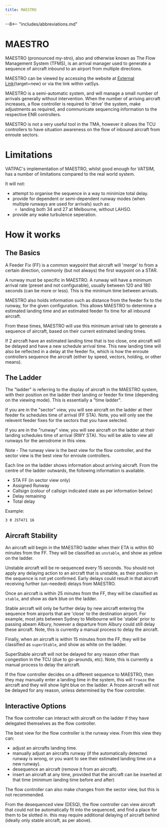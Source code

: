 ```yaml
---
title: MAESTRO
---
```


--8<-- "includes/abbreviations.md"

# MAESTRO
MAESTRO (pronounced my-stro), also and otherwise known as The Flow Management System (TFMS), is an arrival manager used to generate a sequence of aircraft inbound to an airport from multiple directions.

MAESTRO can be viewed by accessing the website at [External Link](https://MAESTRO.vatpac.org){target=new} or via the link within vatSys.

MAESTRO is a semi-automatic system, and will manage a small number of arrivals generally without intervention. When the number of arriving aircraft increases, a flow controller is required to 'drive' the system, make adjustments as required, and communicate sequencing information to the respective ENR controllers.

MAESTRO is not a very useful tool in the TMA, however it allows the TCU controllers to have situation awareness on the flow of inbound aircraft from enroute sectors.

# Limitations

VATPAC's implementation of MAESTRO, whilst good enough for VATSIM, has a number of limitations compared to the real world system.

It will not:

- attempt to organise the sequence in a way to minimize total delay.
- provide for dependent or semi-dependent runway modes (when multiple runways are used for arrivals) such as:
    - landing both 34 and 27 at Melbourne, without LAHSO.
- provide any wake turbulence seperation.

# How it works

## The Basics

A Feeder Fix (FF) is a common waypoint that aircraft will 'merge' to from a certain direction, commonly (but not always) the first waypoint on a STAR.

A runway must be specific in MAESTRO. A runway will have a minimum arrival rate (preset and not configurable), usually between 120 and 180 seconds (can be more or less). This is the minimum time between arrivals.

MAESTRO also holds information such as distance from the feeder fix to the runway, for the given configuration. This allows MAESTRO to determine a estimated landing time and an estimated feeder fix time for all inbound aircraft.

From these times, MAESTRO will use this minimum arrival rate to generate a sequence of aircraft, based on their current estimated landing times.

If 2 aircraft have an estimated landing time that is too close, one aircraft will be delayed and have a new schedule arrival time. This new landing time will also be reflected in a delay at the feeder fix, which is how the enroute controllers sequence the aircraft (either by speed, vectors, holding, or other means).

## The Ladder

The "ladder" is referring to the display of aircraft in the MAESTRO system, with their position on the ladder their landing or feeder fix time (depending on the viewing mode). This is essentially a "time ladder".

If you are in the "sector" view, you will see aircraft on the ladder at their feeder fix schedules time of arrival (FF STA). Note, you will only see the relevent feeder fixes for the sectors that you have selected.

If you are in the "runway" view, you will see aircraft on the ladder at their landing schedules time of arrival (RWY STA). You will be able to view all runways for the aerodrome in this view.

Note - The runway view is the best view for the flow controller, and the sector view is the best view for enroute controllers.

Each line on the ladder shows information about arriving aircraft. From the centre of the ladder outwards, the following information is available.

- STA FF (in sector view only)
- Assigned Runway
- Callsign (colour of callsign indicated state as per information below)
- Delay remaining
- Total delay

Example:

`3 0 JST471 16`

## Aircraft Stability

An aircraft will begin in the MAESTRO ladder when their ETA is within 60 minutes from the FF. They will be classified as `unstable`, and show as yellow on the ladder.

Unstable aircraft will be re-sequenced every 15 seconds. You should not apply any delaying action to an aircraft that is unstable, as their position in the sequence is not yet confirmed. Early delays could result in that aircraft receiving further (un-needed) delays from MAESTRO.

Once an aircraft is within 25 minutes from the FF, they will be classified as `stable`, and show as dark blue on the ladder.

Stable aircraft will only be further delay by new aircraft entering the sequence from airports that are 'close' to the destination airport. For example, most jets between Sydney to Melbourne will be 'stable' prior to passing abeam Albury, however a departure from Albury could still delay these aircraft. Note, this is currently a manual process to delay the aircraft.

Finally, when an aircraft is within 15 minutes from the FF, they will be classified as `superStable`, and show as white on the ladder.

SuperStable aircraft will not be delayed for any reason other than congestion in the TCU (due to go-arounds, etc). Note, this is currently a manual process to delay the aircraft.

If the flow controller decides on a different sequence to MAESTRO, then they may manually enter a landing time in the system, this will `freeze` the aircraft and they will show light blue on the ladder. A frozen aircraft will not be delayed for any reason, unless determined by the flow controller.

## Interactive Options

The flow controller can interact with aircraft on the ladder if they have delegated themselves as the flow controller.

The best view for the flow controller is the runway view. From this view they can:

- adjust an aircrafts landing time.
- manually adjust an aircrafts runway (if the automatically detected runway is wrong, or you want to see their estimated landing time on a new runway).
- desequence an aircraft (remove it from an aircraft).
- insert an aircraft at any time, provided that the aircraft can be inserted at that time (minimum landing time before and after)

The flow controller can also make changes from the sector view, but this is not recommended.

From the desequenced view (DESQ), the flow controller can view aircraft that could not be automatically fit into the sequenced, and find a place for them to be slotted in. this may require additional delaying of aircraft behind (ideally only stable aircraft, as per above).

